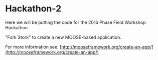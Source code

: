 Hackathon-2
=====


Here we will be putting the code for the 2016 Phase Field Workshop Hackathon

"Fork Stork" to create a new MOOSE-based application.

For more information see: [http://mooseframework.org/create-an-app/](http://mooseframework.org/create-an-app/)
